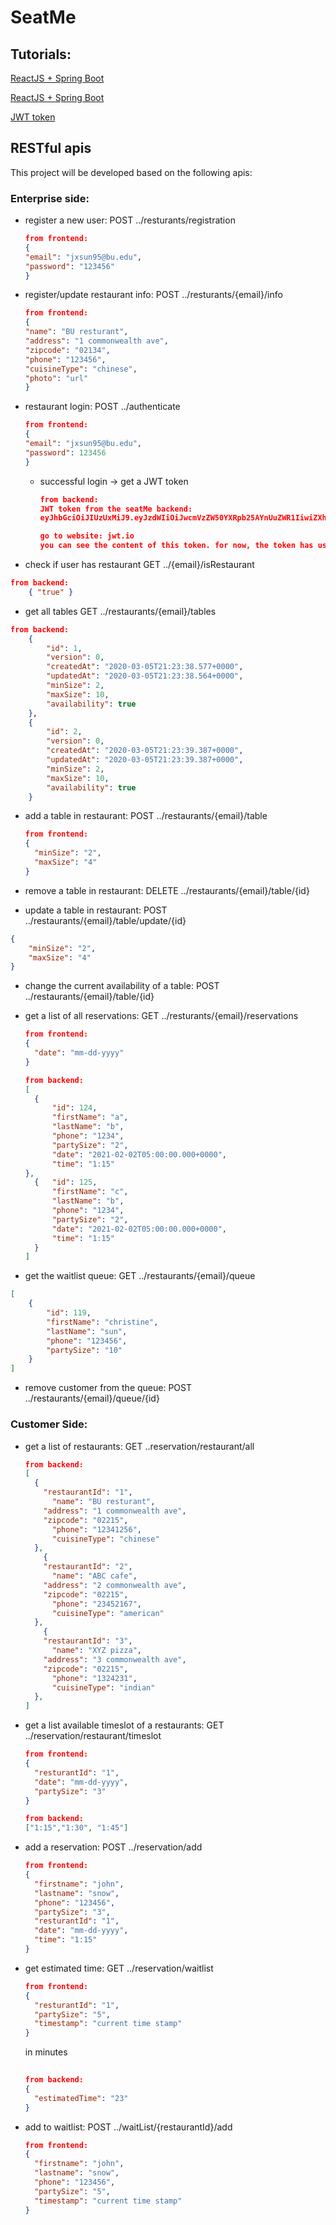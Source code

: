 # SeatMe

## Tutorials: 
[ReactJS + Spring Boot](https://developer.okta.com/blog/2018/07/19/simple-crud-react-and-spring-boot#add-a-jpa-domain-model)

[ReactJS + Spring Boot](https://spring.io/guides/tutorials/react-and-spring-data-rest)

[JWT token](https://jwt.io/)

## RESTful apis

This project will be developed based on the following apis: 

### Enterprise side: 

* register a new user: POST ../resturants/registration 
  ```json
  from frontend:
  {
  "email": "jxsun95@bu.edu",
  "password": "123456"
  }
  ```

* register/update restaurant info: POST ../resturants/{email}/info
  ```json
  from frontend:
  {
  "name": "BU resturant",
  "address": "1 commonwealth ave",
  "zipcode": "02134",
  "phone": "123456",
  "cuisineType": "chinese",
  "photo": "url"
  }
  ```

* restaurant login: POST ../authenticate 

  ```json
  from frontend:
  {
  "email": "jxsun95@bu.edu",
  "password": 123456
  }
  ```

  * successful login -> get a JWT token

    ```json
    from backend:
    JWT token from the seatMe backend: 
    eyJhbGciOiJIUzUxMiJ9.eyJzdWIiOiJwcmVzZW50YXRpb25AYnUuZWR1IiwiZXhwIjoxNTg1ODYxNTA1LCJpYXQiOjE1ODUyNTY3MDV9.OTZPiuSXSImhNqDa05WNn7ljARPRetkEavKycNkbxdHmjw0GWXt_pviqK9w6VEawiduULGV4K_nOuwvwiXkRxA
    
    go to website: jwt.io
    you can see the content of this token. for now, the token has user email

    ```

* check if user has restaurant GET ../{email}/isRestaurant
```json
from backend:
    { "true" }
```

* get all tables GET ../restaurants/{email}/tables
```json
from backend:
    {
        "id": 1,
        "version": 0,
        "createdAt": "2020-03-05T21:23:38.577+0000",
        "updatedAt": "2020-03-05T21:23:38.564+0000",
        "minSize": 2,
        "maxSize": 10,
        "availability": true
    },
    {
        "id": 2,
        "version": 0,
        "createdAt": "2020-03-05T21:23:39.387+0000",
        "updatedAt": "2020-03-05T21:23:39.387+0000",
        "minSize": 2,
        "maxSize": 10,
        "availability": true
    }
```

* add a table in restaurant:   POST ../restaurants/{email}/table

  ```json
  from frontend:
  {
    "minSize": "2",
    "maxSize": "4"
  }
  ```

* remove a table in restaurant:  DELETE ../restaurants/{email}/table/{id}


* update a table in restaurant: POST ../restaurants/{email}/table/update/{id}
```json
{
    "minSize": "2",
    "maxSize": "4"
}
```


* change the current availability of a table: POST ../restaurants/{email}/table/{id}


* get a list of all reservations: GET ../resturants/{email}/reservations

  ```json
  from frontend:
  {
    "date": "mm-dd-yyyy"
  }
  ```

  ```json
  from backend:
  [
    {
        "id": 124,
        "firstName": "a",
        "lastName": "b",
        "phone": "1234",
        "partySize": "2",
        "date": "2021-02-02T05:00:00.000+0000",
        "time": "1:15"    
  },
    {   "id": 125,
        "firstName": "c",
        "lastName": "b",
        "phone": "1234",
        "partySize": "2",
        "date": "2021-02-02T05:00:00.000+0000",
        "time": "1:15"  
    }
  ]
  ```

* get the waitlist queue: GET ../restaurants/{email}/queue

```json
[
    {
        "id": 119,
        "firstName": "christine",
        "lastName": "sun",
        "phone": "123456",
        "partySize": "10"
    }
]
```

* remove customer from the queue: POST ../restaurants/{email}/queue/{id}

  

### Customer Side:

* get a list of restaurants:  GET ..reservation/restaurant/all

  ```json
  from backend:
  [
    {
      "restaurantId": "1",
  		"name": "BU resturant",
      "address": "1 commonwealth ave",
      "zipcode": "02215",
  		"phone": "12341256",
  		"cuisineType": "chinese"
    },
      {
      "restaurantId": "2",
  		"name": "ABC cafe",
      "address": "2 commonwealth ave",
      "zipcode": "02215",
  		"phone": "23452167",
  		"cuisineType": "american"
    },
      {
      "restaurantId": "3",
  		"name": "XYZ pizza",
      "address": "3 commonwealth ave",
      "zipcode": "02215",
  		"phone": "1324231",
  		"cuisineType": "indian"
    },
  ]
  ```

* get a list available timeslot of a restaurants: GET ../reservation/restaurant/timeslot

  ```json
  from frontend: 
  {
    "resturantId": "1",
    "date": "mm-dd-yyyy",
    "partySize": "3"
  }
  ```

  ```json
  from backend:
  ["1:15","1:30", "1:45"]
  ```

* add a reservation: POST ../reservation/add

  ```json
  from frontend:
  {
    "firstname": "john",
    "lastname": "snow",
    "phone": "123456",
    "partySize": "3",
    "resturantId": "1",
    "date": "mm-dd-yyyy",
    "time": "1:15"
  }
  ```

* get estimated time: GET ../reservation/waitlist

  ```json
  from frontend:
  {
    "resturantId": "1",
    "partySize": "5",
    "timestamp": "current time stamp"
  }
  ```

  in minutes
  ```json
 
  from backend:
  {
    "estimatedTime": "23" 
  }
  ```
* add to waitlist: POST ../waitList/{restaurantId}/add

  ```json
  from frontend:
  {
    "firstname": "john",
    "lastname": "snow",
    "phone": "123456",
    "partySize": "5",
    "timestamp": "current time stamp"
  }
  ```
  
  
  

